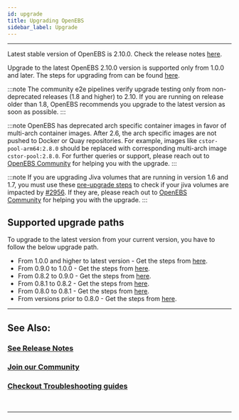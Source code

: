 ```yaml
---
id: upgrade
title: Upgrading OpenEBS
sidebar_label: Upgrade
---
```

------


Latest stable version of OpenEBS is 2.10.0. Check the release notes [here](https://github.com/openebs/openebs/releases/tag/v2.10.0).  


Upgrade to the latest OpenEBS 2.10.0 version is supported only from 1.0.0 and later. The steps for upgrading from can be found [here](https://github.com/openebs/openebs/blob/master/k8s/upgrades/README.md).



:::note
The community e2e pipelines verify upgrade testing only from non-deprecated releases (1.8 and higher) to 2.10. If you are running on release older than 1.8, OpenEBS recommends you upgrade to the latest version as soon as possible. 
:::

:::note
OpenEBS has deprecated arch specific container images in favor of multi-arch container images. After 2.6, the arch specific images are not pushed to Docker or Quay repositories. For example, images like `cstor-pool-arm64:2.8.0` should be replaced with corresponding multi-arch image `cstor-pool:2.8.0`. For further queries or support, please reach out to [OpenEBS Community](/v2100/docs/next/support.html) for helping you with the upgrade.
:::

:::note
If you are upgrading Jiva volumes that are running in version 1.6 and 1.7, you must use these [pre-upgrade steps](https://github.com/openebs/charts/tree/gh-pages/scripts/jiva-tools) to check if your jiva volumes are impacted by [#2956](https://github.com/openebs/openebs/issues/2956). If they are, please reach out to [OpenEBS Community](/v2100/docs/next/support.html) for helping you with the upgrade.
:::


## Supported upgrade paths

To upgrade to the latest version from your current version, you have to follow the below upgrade path.
- From 1.0.0 and higher to latest version - Get the steps from [here](https://github.com/openebs/openebs/blob/master/k8s/upgrades/README.md).
- From 0.9.0 to 1.0.0 - Get the steps from [here](https://github.com/openebs/openebs/tree/master/k8s/upgrades/0.9.0-1.0.0).
- From 0.8.2 to 0.9.0 - Get the steps from [here](https://github.com/openebs/openebs/tree/master/k8s/upgrades/0.8.2-0.9.0).
- From 0.8.1 to 0.8.2 - Get the steps from [here](https://github.com/openebs/openebs/tree/master/k8s/upgrades/0.8.1-0.8.2).
- From 0.8.0 to 0.8.1 - Get the steps from [here](https://github.com/openebs/openebs/tree/master/k8s/upgrades/0.8.0-0.8.1).
- From versions prior to 0.8.0 - Get the steps from [here](https://github.com/openebs/openebs/tree/master/k8s/upgrades).

<hr>

## See Also:

### [See Release Notes](/v2100/docs/next/releases.html)

### [Join our Community](/v2100/docs/next/support.html)

### [Checkout Troubleshooting guides](/v2100/docs/next/troubleshooting.html)


<br>
<hr>
<br>


